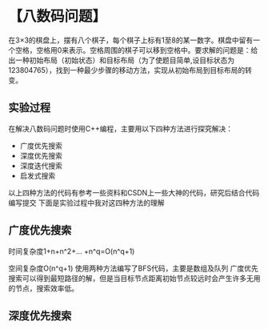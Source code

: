 【八数码问题】
=====
                 
在3×3的棋盘上，摆有八个棋子，每个棋子上标有1至8的某一数字。棋盘中留有一个空格，空格用0来表示。空格周围的棋子可以移到空格中。要求解的问题是：给出一种初始布局（初始状态）和目标布局（为了使题目简单,设目标状态为123804765），找到一种最少步骤的移动方法，实现从初始布局到目标布局的转变。

实验过程
--------
在解决八数码问题时使用C++编程，主要用以下四种方法进行探究解决：
* 广度优先搜索
* 深度优先搜索
* 深度迭代搜索
* 启发式搜索

以上四种方法的代码有参考一些资料和CSDN上一些大神的代码，研究后结合代码编写提交
下面是实验过程中我对这四种方法的理解

广度优先搜索
----------
时间复杂度1+n+n^2+… +n^q=O(n^q+1)

空间复杂度O(n^q+1)
使用两种方法编写了BFS代码，主要是数组及队列
广度优先搜索可以得到最短路径的解，但是当目标节点距离初始节点较远时会产生许多无用的节点，搜索效率低。

深度优先搜索
-------------
